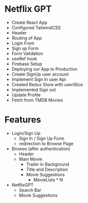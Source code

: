 # Netflix GPT

- Create React App
- Configured TailwindCSS
- Header
- Routing of App
- Login From
- Sign up Form
- Form Validation
- useRef hook
- Firebase Setup
- Deploying our App to Production
- Create SignUp user account
- Implement Sign In user Api
- Created Redux Store with userSlice
- Implemented Sign out
- Update Profile
- Fetch from TMDB Movies 



# Features
- Login/Sign Up
    - Sign In / Sign Up Form
    - redirection to Browse Page
- Browse (after authentication)
    - Header
    - Main Movie
        - Trailer in Background
        - Title and Description
        - Movie Suggestions  
            - MovieLists * N   
- NetflixGPT
    - Search Bar
    - Movie Suggestions
